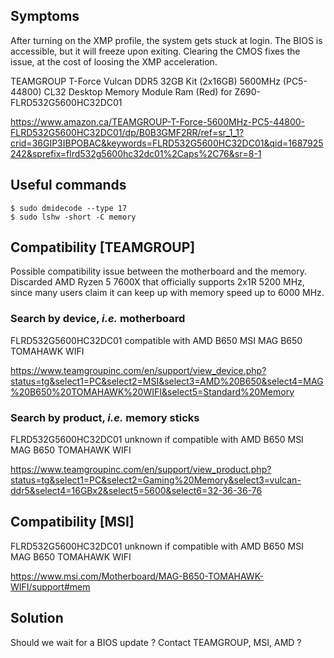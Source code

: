 ## Symptoms

After turning on the XMP profile, the system gets stuck at login. The BIOS is accessible, but it will freeze upon exiting. Clearing the CMOS fixes the issue, at the cost of loosing the XMP acceleration.

TEAMGROUP T-Force Vulcan DDR5 32GB Kit (2x16GB) 5600MHz (PC5-44800) CL32 Desktop Memory Module Ram (Red) for Z690- FLRD532G5600HC32DC01

https://www.amazon.ca/TEAMGROUP-T-Force-5600MHz-PC5-44800-FLRD532G5600HC32DC01/dp/B0B3GMF2RR/ref=sr_1_1?crid=36GIP3IBPOBAC&keywords=FLRD532G5600HC32DC01&qid=1687925242&sprefix=flrd532g5600hc32dc01%2Caps%2C76&sr=8-1

## Useful commands

```
$ sudo dmidecode --type 17
$ sudo lshw -short -C memory
```

## Compatibility [TEAMGROUP]

Possible compatibility issue between the motherboard and the memory. Discarded AMD Ryzen 5 7600X that officially supports 2x1R 5200 MHz, since many users claim it can keep up with memory speed up to 6000 MHz.

### Search by device, _i.e._ motherboard

FLRD532G5600HC32DC01 compatible with AMD B650 MSI MAG B650 TOMAHAWK WIFI

https://www.teamgroupinc.com/en/support/view_device.php?status=tg&select1=PC&select2=MSI&select3=AMD%20B650&select4=MAG%20B650%20TOMAHAWK%20WIFI&select5=Standard%20Memory

### Search by product, _i.e._ memory sticks

FLRD532G5600HC32DC01 unknown if compatible with AMD B650 MSI MAG B650 TOMAHAWK WIFI

https://www.teamgroupinc.com/en/support/view_product.php?status=tg&select1=PC&select2=Gaming%20Memory&select3=vulcan-ddr5&select4=16GBx2&select5=5600&select6=32-36-36-76

## Compatibility [MSI]

FLRD532G5600HC32DC01 unknown if compatible with AMD B650 MSI MAG B650 TOMAHAWK WIFI

https://www.msi.com/Motherboard/MAG-B650-TOMAHAWK-WIFI/support#mem

## Solution

Should we wait for a BIOS update ? Contact TEAMGROUP, MSI, AMD ?

